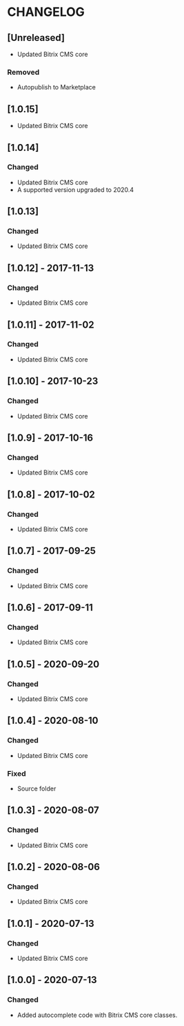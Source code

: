 # CHANGELOG

## [Unreleased]
- Updated Bitrix CMS core

### Removed
- Autopublish to Marketplace

## [1.0.15]
- Updated Bitrix CMS core

## [1.0.14]
### Changed
- Updated Bitrix CMS core
- A supported version upgraded to 2020.4

## [1.0.13]
### Changed
- Updated Bitrix CMS core

## [1.0.12] - 2017-11-13
### Changed
- Updated Bitrix CMS core

## [1.0.11] - 2017-11-02
### Changed
- Updated Bitrix CMS core

## [1.0.10] - 2017-10-23
### Changed
- Updated Bitrix CMS core

## [1.0.9] - 2017-10-16
### Changed
- Updated Bitrix CMS core

## [1.0.8] - 2017-10-02
### Changed
- Updated Bitrix CMS core

## [1.0.7] - 2017-09-25
### Changed
- Updated Bitrix CMS core

## [1.0.6] - 2017-09-11
### Changed
- Updated Bitrix CMS core

## [1.0.5] - 2020-09-20
### Changed
- Updated Bitrix CMS core

## [1.0.4] - 2020-08-10
### Changed
- Updated Bitrix CMS core

### Fixed
- Source folder

## [1.0.3] - 2020-08-07
### Changed
- Updated Bitrix CMS core

## [1.0.2] - 2020-08-06
### Changed
- Updated Bitrix CMS core

## [1.0.1] - 2020-07-13
### Changed
- Updated Bitrix CMS core

## [1.0.0] - 2020-07-13
### Changed
- Added autocomplete code with Bitrix CMS core classes. 